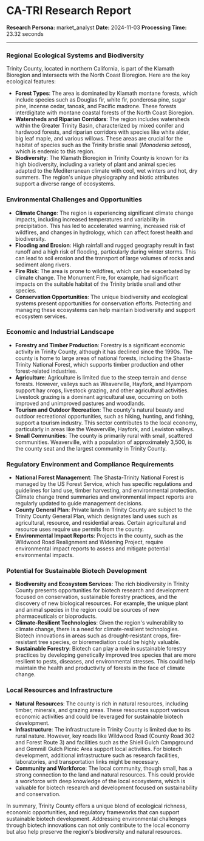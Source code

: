 # CA-TRI Research Report

**Research Persona:** market_analyst
**Date:** 2024-11-03
**Processing Time:** 23.32 seconds

---

### Regional Ecological Systems and Biodiversity

Trinity County, located in northern California, is part of the Klamath Bioregion and intersects with the North Coast Bioregion. Here are the key ecological features:

- **Forest Types**: The area is dominated by Klamath montane forests, which include species such as Douglas fir, white fir, ponderosa pine, sugar pine, incense cedar, tanoak, and Pacific madrone. These forests interdigitate with montane coastal forests of the North Coast Bioregion.
- **Watersheds and Riparian Corridors**: The region includes watersheds within the Greater Trinity Basin, characterized by mixed conifer and hardwood forests, and riparian corridors with species like white alder, big leaf maple, and various willows. These areas are crucial for the habitat of species such as the Trinity bristle snail (*Monadenia setosa*), which is endemic to this region.
- **Biodiversity**: The Klamath Bioregion in Trinity County is known for its high biodiversity, including a variety of plant and animal species adapted to the Mediterranean climate with cool, wet winters and hot, dry summers. The region's unique physiography and biotic attributes support a diverse range of ecosystems.

### Environmental Challenges and Opportunities

- **Climate Change**: The region is experiencing significant climate change impacts, including increased temperatures and variability in precipitation. This has led to accelerated warming, increased risk of wildfires, and changes in hydrology, which can affect forest health and biodiversity.
- **Flooding and Erosion**: High rainfall and rugged geography result in fast runoff and a high risk of flooding, particularly during winter storms. This can lead to soil erosion and the transport of large volumes of rocks and sediment along rivers.
- **Fire Risk**: The area is prone to wildfires, which can be exacerbated by climate change. The Monument Fire, for example, had significant impacts on the suitable habitat of the Trinity bristle snail and other species.
- **Conservation Opportunities**: The unique biodiversity and ecological systems present opportunities for conservation efforts. Protecting and managing these ecosystems can help maintain biodiversity and support ecosystem services.

### Economic and Industrial Landscape

- **Forestry and Timber Production**: Forestry is a significant economic activity in Trinity County, although it has declined since the 1990s. The county is home to large areas of national forests, including the Shasta-Trinity National Forest, which supports timber production and other forest-related industries.
- **Agriculture**: Agriculture is limited due to the steep terrain and dense forests. However, valleys such as Weaverville, Hayfork, and Hyampom support hay crops, livestock grazing, and other agricultural activities. Livestock grazing is a dominant agricultural use, occurring on both improved and unimproved pastures and woodlands.
- **Tourism and Outdoor Recreation**: The county's natural beauty and outdoor recreational opportunities, such as hiking, hunting, and fishing, support a tourism industry. This sector contributes to the local economy, particularly in areas like the Weaverville, Hayfork, and Lewiston valleys.
- **Small Communities**: The county is primarily rural with small, scattered communities. Weaverville, with a population of approximately 3,500, is the county seat and the largest community in Trinity County.

### Regulatory Environment and Compliance Requirements

- **National Forest Management**: The Shasta-Trinity National Forest is managed by the US Forest Service, which has specific regulations and guidelines for land use, timber harvesting, and environmental protection. Climate change trend summaries and environmental impact reports are regularly updated to guide management decisions.
- **County General Plan**: Private lands in Trinity County are subject to the Trinity County General Plan, which designates land uses such as agricultural, resource, and residential areas. Certain agricultural and resource uses require use permits from the county.
- **Environmental Impact Reports**: Projects in the county, such as the Wildwood Road Realignment and Widening Project, require environmental impact reports to assess and mitigate potential environmental impacts.

### Potential for Sustainable Biotech Development

- **Biodiversity and Ecosystem Services**: The rich biodiversity in Trinity County presents opportunities for biotech research and development focused on conservation, sustainable forestry practices, and the discovery of new biological resources. For example, the unique plant and animal species in the region could be sources of new pharmaceuticals or bioproducts.
- **Climate-Resilient Technologies**: Given the region's vulnerability to climate change, there is a need for climate-resilient technologies. Biotech innovations in areas such as drought-resistant crops, fire-resistant tree species, or bioremediation could be highly valuable.
- **Sustainable Forestry**: Biotech can play a role in sustainable forestry practices by developing genetically improved tree species that are more resilient to pests, diseases, and environmental stresses. This could help maintain the health and productivity of forests in the face of climate change.

### Local Resources and Infrastructure

- **Natural Resources**: The county is rich in natural resources, including timber, minerals, and grazing areas. These resources support various economic activities and could be leveraged for sustainable biotech development.
- **Infrastructure**: The infrastructure in Trinity County is limited due to its rural nature. However, key roads like Wildwood Road (County Road 302 and Forest Route 3) and facilities such as the Shiell Gulch Campground and Gemmill Gulch Picnic Area support local activities. For biotech development, additional infrastructure such as research facilities, laboratories, and transportation links might be necessary.
- **Community and Workforce**: The local community, though small, has a strong connection to the land and natural resources. This could provide a workforce with deep knowledge of the local ecosystems, which is valuable for biotech research and development focused on sustainability and conservation.

In summary, Trinity County offers a unique blend of ecological richness, economic opportunities, and regulatory frameworks that can support sustainable biotech development. Addressing environmental challenges through biotech innovations can not only contribute to the local economy but also help preserve the region's biodiversity and natural resources.